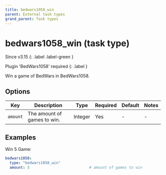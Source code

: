 ```yaml
---
title: bedwars1058_win
parent: External task types
grand_parent: Task types
---
```


# bedwars1058_win (task type)

Since v3.15
{: .label .label-green }

Plugin 'BedWars1058' required
{: .label }

Win a game of BedWars in BedWars1058.

## Options

| Key      | Description                 | Type                | Required | Default | Notes |
|----------|-----------------------------|---------------------|----------|---------|-------|
| `amount` | The amount of games to win. | Integer             | Yes      | \-      | \-    |

## Examples

Win 5 Game:

``` yaml
bedwars1058:
  type: "bedwars1058_win"
  amount: 5                           # amount of games to win
```
